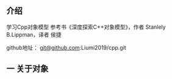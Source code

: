 ## 介绍

学习Cpp对象模型
参考书《深度探索C++对象模型》，作者 Stanlely B.Lippman，译者 侯捷

github地址：
    git@github.com:Liumi2019/cpp.git

## 一 关于对象